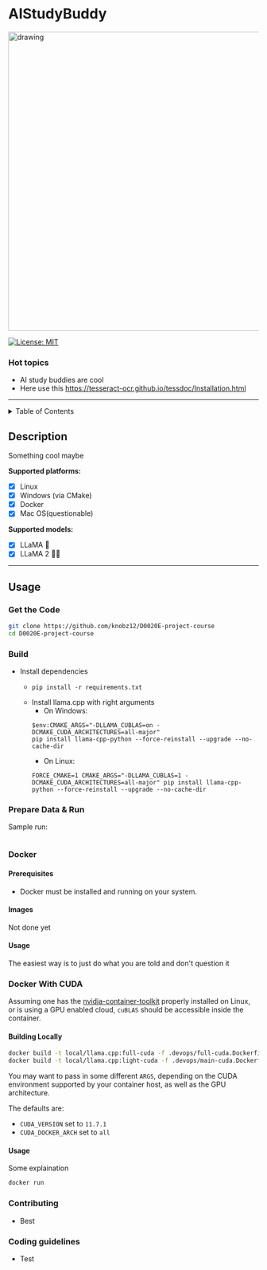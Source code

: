 # AIStudyBuddy

<img src="https://raw.githubusercontent.com/knobz12/D0020E-project-course/main/media/2145c09460c44d609f4293cf7c0a1380.png" alt="drawing" width="600"/>

[![License: MIT](https://img.shields.io/badge/license-MIT-blue.svg)](https://opensource.org/licenses/MIT)

### Hot topics

- AI study buddies are cool
- Here use this https://tesseract-ocr.github.io/tessdoc/Installation.html

----

<details>
  <summary>Table of Contents</summary>
  <ol>
    <li>
      <a href="#description">Description</a>
    </li>
    <li>
      <a href="#usage">Usage</a>
      <ul>
        <li><a href="#get-the-code">Get the Code</a></li>
        <li><a href="#build">Build</a></li>
        <li><a href="#blas-build">BLAS Build</a></li>
        <li><a href="#prepare-data--run">Prepare Data & Run</a></li>
        <li><a href="#memorydisk-requirements">Memory/Disk Requirements</a></li>
        <li><a href="#quantization">Quantization</a></li>
        <li><a href="#interactive-mode">Interactive mode</a></li>
        <li><a href="#constrained-output-with-grammars">Constrained output with grammars</a></li>
        <li><a href="#instruction-mode-with-alpaca">Instruction mode with Alpaca</a></li>
        <li><a href="#using-openllama">Using OpenLLaMA</a></li>
        <li><a href="#using-gpt4all">Using GPT4All</a></li>
        <li><a href="#using-pygmalion-7b--metharme-7b">Using Pygmalion 7B & Metharme 7B</a></li>
        <li><a href="#obtaining-the-facebook-llama-original-model-and-stanford-alpaca-model-data">Obtaining the Facebook LLaMA original model and Stanford Alpaca model data</a></li>
        <li><a href="#verifying-the-model-files">Verifying the model files</a></li>
        <li><a href="#seminal-papers-and-background-on-the-models">Seminal papers and background on the models</a></li>
        <li><a href="#perplexity-measuring-model-quality">Perplexity (measuring model quality)</a></li>
        <li><a href="#android">Android</a></li>
        <li><a href="#docker">Docker</a></li>
      </ul>
    </li>
    <li><a href="#contributing">Contributing</a></li>
    <li><a href="#coding-guidelines">Coding guidelines</a></li>
    <li><a href="#docs">Docs</a></li>
  </ol>
</details>

## Description

Something cool maybe

**Supported platforms:**

- [x] Linux
- [x] Windows (via CMake)
- [x] Docker
- [x] Mac OS(questionable)

**Supported models:**

- [X] LLaMA 🦙
- [x] LLaMA 2 🦙🦙

---

## Usage

### Get the Code

```bash
git clone https://github.com/knobz12/D0020E-project-course
cd D0020E-project-course
```

### Build

- Install dependencies

  - ```
    pip install -r requirements.txt
    ```
  - Install llama.cpp with right arguments
    - On Windows:
    ```
    $env:CMAKE_ARGS="-DLLAMA_CUBLAS=on -DCMAKE_CUDA_ARCHITECTURES=all-major"
    pip install llama-cpp-python --force-reinstall --upgrade --no-cache-dir
    ```
    - On Linux:
    ```
    FORCE_CMAKE=1 CMAKE_ARGS="-DLLAMA_CUBLAS=1 -DCMAKE_CUDA_ARCHITECTURES=all-major" pip install llama-cpp-python --force-reinstall --upgrade --no-cache-dir
    ```

### Prepare Data & Run

Sample run:

```

```

### Docker

#### Prerequisites
* Docker must be installed and running on your system.

#### Images
Not done yet

#### Usage

The easiest way is to just do what you are told and don't question it

### Docker With CUDA

Assuming one has the [nvidia-container-toolkit](https://github.com/NVIDIA/nvidia-container-toolkit) properly installed on Linux, or is using a GPU enabled cloud, `cuBLAS` should be accessible inside the container.

#### Building Locally

```bash
docker build -t local/llama.cpp:full-cuda -f .devops/full-cuda.Dockerfile .
docker build -t local/llama.cpp:light-cuda -f .devops/main-cuda.Dockerfile .
```

You may want to pass in some different `ARGS`, depending on the CUDA environment supported by your container host, as well as the GPU architecture.

The defaults are:

- `CUDA_VERSION` set to `11.7.1`
- `CUDA_DOCKER_ARCH` set to `all`

#### Usage

Some explaination

```bash
docker run
```

### Contributing

- Best

### Coding guidelines

- Test

